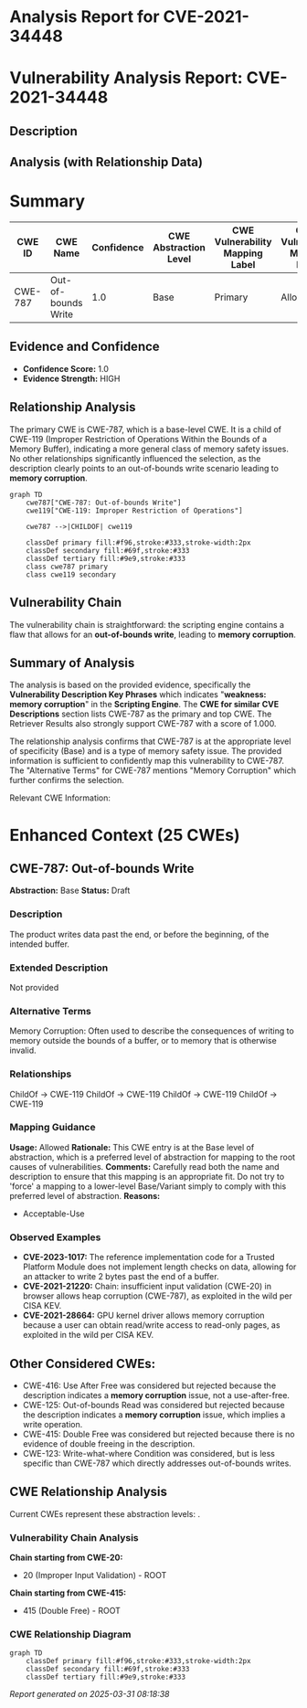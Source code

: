 # Analysis Report for CVE-2021-34448

# Vulnerability Analysis Report: CVE-2021-34448

## Description



## Analysis (with Relationship Data)

# Summary
| CWE ID | CWE Name | Confidence | CWE Abstraction Level | CWE Vulnerability Mapping Label | CWE-Vulnerability Mapping Notes |
|---|---|---|---|---|---|
| CWE-787 | Out-of-bounds Write | 1.0 | Base | Primary | Allowed |

## Evidence and Confidence

*   **Confidence Score:** 1.0
*   **Evidence Strength:** HIGH

## Relationship Analysis
The primary CWE is CWE-787, which is a base-level CWE. It is a child of CWE-119 (Improper Restriction of Operations Within the Bounds of a Memory Buffer), indicating a more general class of memory safety issues. No other relationships significantly influenced the selection, as the description clearly points to an out-of-bounds write scenario leading to **memory corruption**.

```mermaid
graph TD
    cwe787["CWE-787: Out-of-bounds Write"]
    cwe119["CWE-119: Improper Restriction of Operations"]
    
    cwe787 -->|CHILDOF| cwe119
    
    classDef primary fill:#f96,stroke:#333,stroke-width:2px
    classDef secondary fill:#69f,stroke:#333
    classDef tertiary fill:#9e9,stroke:#333
    class cwe787 primary
    class cwe119 secondary
```

## Vulnerability Chain
The vulnerability chain is straightforward: the scripting engine contains a flaw that allows for an **out-of-bounds write**, leading to **memory corruption**.

## Summary of Analysis
The analysis is based on the provided evidence, specifically the **Vulnerability Description Key Phrases** which indicates "**weakness:** **memory corruption**" in the **Scripting Engine**. The **CWE for similar CVE Descriptions** section lists CWE-787 as the primary and top CWE. The Retriever Results also strongly support CWE-787 with a score of 1.000.

The relationship analysis confirms that CWE-787 is at the appropriate level of specificity (Base) and is a type of memory safety issue. The provided information is sufficient to confidently map this vulnerability to CWE-787. The "Alternative Terms" for CWE-787 mentions "Memory Corruption" which further confirms the selection.

Relevant CWE Information:

# Enhanced Context (25 CWEs)

## CWE-787: Out-of-bounds Write
**Abstraction:** Base
**Status:** Draft

### Description
The product writes data past the end, or before the beginning, of the intended buffer.

### Extended Description
Not provided

### Alternative Terms
Memory Corruption: Often used to describe the consequences of writing to memory outside the bounds of a buffer, or to memory that is otherwise invalid.

### Relationships
ChildOf -> CWE-119
ChildOf -> CWE-119
ChildOf -> CWE-119
ChildOf -> CWE-119

### Mapping Guidance
**Usage:** Allowed
**Rationale:** This CWE entry is at the Base level of abstraction, which is a preferred level of abstraction for mapping to the root causes of vulnerabilities.
**Comments:** Carefully read both the name and description to ensure that this mapping is an appropriate fit. Do not try to 'force' a mapping to a lower-level Base/Variant simply to comply with this preferred level of abstraction.
**Reasons:**
- Acceptable-Use

### Observed Examples
- **CVE-2023-1017:** The reference implementation code for a Trusted Platform Module does not implement length checks on data, allowing for an attacker to write 2 bytes past the end of a buffer.
- **CVE-2021-21220:** Chain: insufficient input validation (CWE-20) in browser allows heap corruption (CWE-787), as exploited in the wild per CISA KEV.
- **CVE-2021-28664:** GPU kernel driver allows memory corruption because a user can obtain read/write access to read-only pages, as exploited in the wild per CISA KEV.

## Other Considered CWEs:

*   CWE-416: Use After Free was considered but rejected because the description indicates a **memory corruption** issue, not a use-after-free.
*   CWE-125: Out-of-bounds Read was considered but rejected because the description indicates a **memory corruption** issue, which implies a write operation.
*   CWE-415: Double Free was considered but rejected because there is no evidence of double freeing in the description.
*   CWE-123: Write-what-where Condition was considered, but is less specific than CWE-787 which directly addresses out-of-bounds writes.


## CWE Relationship Analysis

Current CWEs represent these abstraction levels: .


### Vulnerability Chain Analysis

**Chain starting from CWE-20:**
- 20 (Improper Input Validation) - ROOT


**Chain starting from CWE-415:**
- 415 (Double Free) - ROOT



### CWE Relationship Diagram

```mermaid
graph TD
    classDef primary fill:#f96,stroke:#333,stroke-width:2px
    classDef secondary fill:#69f,stroke:#333
    classDef tertiary fill:#9e9,stroke:#333
```



*Report generated on 2025-03-31 08:18:38*
